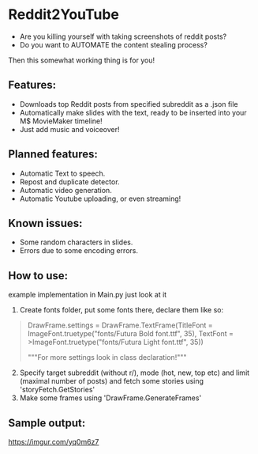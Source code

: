 # Reddit2YouTube

* Are you killing yourself with taking screenshots of reddit posts? 
* Do you want to AUTOMATE the content stealing process?

Then this somewhat working thing is for you!

## Features:
- Downloads top Reddit posts from specified subreddit as a .json file
- Automatically make slides with the text, ready to be inserted into your M$ MovieMaker timeline!
- Just add music and voiceover!

## Planned features:
- Automatic Text to speech.
- Repost and duplicate detector.
- Automatic video generation.
- Automatic Youtube uploading, or even streaming!

## Known issues:
- Some random characters in slides.
- Errors due to some encoding errors. 

## How to use:
example implementation in Main.py just look at it
1. Create fonts folder, put some fonts there, declare them like so:

>DrawFrame.settings = DrawFrame.TextFrame(TitleFont = ImageFont.truetype("fonts/Futura Bold font.ttf", 35), TextFont = >ImageFont.truetype("fonts/Futura Light font.ttf", 35))
>
>"""For more settings look in class declaration!"""

2. Specify target subreddit (without r/), mode (hot, new, top etc) and limit (maximal number of posts) and fetch some stories using 'storyFetch.GetStories'
3. Make some frames using 'DrawFrame.GenerateFrames'
 
## Sample output:
https://imgur.com/yq0m6z7
